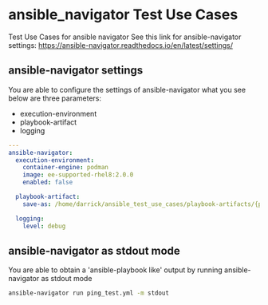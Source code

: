 # ansible_navigator Test Use Cases
Test Use Cases for ansible navigator
See this link for ansible-navigator settings: https://ansible-navigator.readthedocs.io/en/latest/settings/

## ansible-navigator settings
You are able to configure the settings of ansible-navigator what you see below are three parameters:
- execution-environment
- playbook-artifact
- logging

```yaml
---
ansible-navigator:
  execution-environment:
    container-engine: podman
    image: ee-supported-rhel8:2.0.0
    enabled: false

  playbook-artifact:
    save-as: /home/darrick/ansible_test_use_cases/playbook-artifacts/{playbook_name}-artifact-{ts_utc}.json

  logging:
    level: debug
  ```

## ansible-navigator as stdout mode
You are able to obtain a 'ansible-playbook like' output by running ansible-navigator as stdout mode

  ```bash
  ansible-navigator run ping_test.yml -m stdout
  ```

